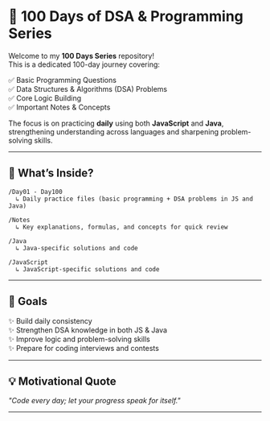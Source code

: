 # 🚀 100 Days of DSA & Programming Series

Welcome to my **100 Days Series** repository!  
This is a dedicated 100-day journey covering:

✅ Basic Programming Questions  
✅ Data Structures & Algorithms (DSA) Problems  
✅ Core Logic Building  
✅ Important Notes & Concepts  

The focus is on practicing **daily** using both **JavaScript** and **Java**, strengthening understanding across languages and sharpening problem-solving skills.

---

## 📅 What’s Inside?

```plaintext
/Day01 - Day100
  ↳ Daily practice files (basic programming + DSA problems in JS and Java)

/Notes
  ↳ Key explanations, formulas, and concepts for quick review

/Java
  ↳ Java-specific solutions and code

/JavaScript
  ↳ JavaScript-specific solutions and code
```

---

## 🏹 Goals

✨ Build daily consistency  
✨ Strengthen DSA knowledge in both JS & Java  
✨ Improve logic and problem-solving skills  
✨ Prepare for coding interviews and contests  

---

## 💡 Motivational Quote

*"Code every day; let your progress speak for itself."*

---
